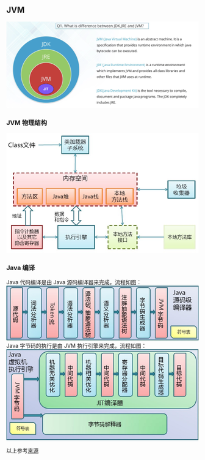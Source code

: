 ## JVM
![](./JDK%20JRE%20JVM.png)  
  
### JVM 物理结构
![](./JVM%20物理结构.gif)  
  
### Java 编译
Java 代码编译是由 Java 源码编译器来完成，流程如图：  
![](./Java%20Compile.gif)  
Java 字节码的执行是由 JVM 执行引擎来完成，流程如图：  
![](./Java%20Compile%202.gif)  
  
  
  
以上参考[来源](https://wiki.jikexueyuan.com/project/java-vm/)  
